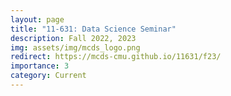 ```yaml
---
layout: page
title: "11-631: Data Science Seminar"
description: Fall 2022, 2023
img: assets/img/mcds_logo.png
redirect: https://mcds-cmu.github.io/11631/f23/
importance: 3
category: Current
---
```

